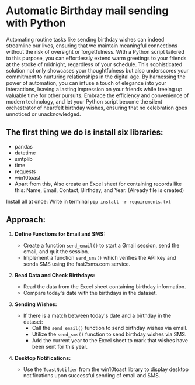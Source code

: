 # Automatic Birthday mail sending with Python

Automating routine tasks like sending birthday wishes can indeed streamline our lives, ensuring that we maintain meaningful connections without the risk of oversight or forgetfulness. With a Python script tailored to this purpose, you can effortlessly extend warm greetings to your friends at the stroke of midnight, regardless of your schedule. This sophisticated solution not only showcases your thoughtfulness but also underscores your commitment to nurturing relationships in the digital age. By harnessing the power of automation, you can infuse a touch of elegance into your interactions, leaving a lasting impression on your friends while freeing up valuable time for other pursuits. Embrace the efficiency and convenience of modern technology, and let your Python script become the silent orchestrator of heartfelt birthday wishes, ensuring that no celebration goes unnoticed or unacknowledged.

## The first thing we do is install six libraries: 

- pandas
- datetime
- smtplib
- time
- requests
- win10toast
- Apart from this, Also create an Excel sheet for containing records like this: Name, Email, Contact, Birthday, and Year. (Already file is created)

Install all at once: Write in terminal `pip install -r requirements.txt`

## Approach:


1. **Define Functions for Email and SMS:**
   - Create a function `send_email()` to start a Gmail session, send the email, and quit the session.
   - Implement a function `send_sms()` which verifies the API key and sends SMS using the fast2sms.com service.

2. **Read Data and Check Birthdays:**
   - Read the data from the Excel sheet containing birthday information.
   - Compare today's date with the birthdays in the dataset.

3. **Sending Wishes:**
   - If there is a match between today's date and a birthday in the dataset:
     - Call the `send_email()` function to send birthday wishes via email.
     - Utilize the `send_sms()` function to send birthday wishes via SMS.
     - Add the current year to the Excel sheet to mark that wishes have been sent for this year.

4. **Desktop Notifications:**
   - Use the `ToastNotifier` from the win10toast library to display desktop notifications upon successful sending of email and SMS.
